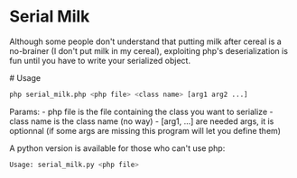 # Serial Milk

Although some people don't understand that putting milk after cereal is a no-brainer (I don't put milk in my cereal), exploiting php's deserialization is fun until you have to write your serialized object.

# Usage
```bash
php serial_milk.php <php file> <class name> [arg1 arg2 ...]
```

Params:
    - php file is the file containing the class you want to serialize
    - class name is the class name (no way)
    - [arg1, ...] are needed args, it is optionnal (if some args are missing this program will let you define them)


A python version is available for those who can't use php:
```bash
Usage: serial_milk.py <php file>
```
